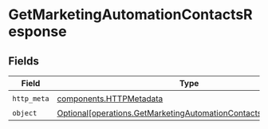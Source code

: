 # GetMarketingAutomationContactsResponse


## Fields

| Field                                                                                                                                    | Type                                                                                                                                     | Required                                                                                                                                 | Description                                                                                                                              |
| ---------------------------------------------------------------------------------------------------------------------------------------- | ---------------------------------------------------------------------------------------------------------------------------------------- | ---------------------------------------------------------------------------------------------------------------------------------------- | ---------------------------------------------------------------------------------------------------------------------------------------- |
| `http_meta`                                                                                                                              | [components.HTTPMetadata](../../models/components/httpmetadata.md)                                                                       | :heavy_check_mark:                                                                                                                       | N/A                                                                                                                                      |
| `object`                                                                                                                                 | [Optional[operations.GetMarketingAutomationContactsResponseBody]](../../models/operations/getmarketingautomationcontactsresponsebody.md) | :heavy_minus_sign:                                                                                                                       | N/A                                                                                                                                      |